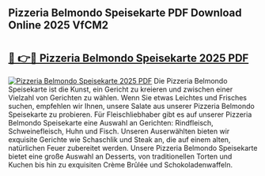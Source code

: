 ## Pizzeria Belmondo Speisekarte PDF Download Online 2025 VfCM2

# <h2><a href="http://gc8psc.nevu.top/?p=Pizzeria+Belmondo+Speisekarte">🔗 👉🔴 Pizzeria Belmondo Speisekarte 2025 PDF</a></h2>

[![Pizzeria Belmondo Speisekarte 2025 PDF](https://i.imgur.com/dBaPXMq.png)](http://gc8psc.nevu.top/?p=Pizzeria+Belmondo+Speisekarte)
Die Pizzeria Belmondo Speisekarte ist die Kunst, ein Gericht zu kreieren und zwischen einer Vielzahl von Gerichten zu wählen. Wenn Sie etwas Leichtes und Frisches suchen, empfehlen wir Ihnen, unsere Salate aus unserer Pizzeria Belmondo Speisekarte zu probieren. Für Fleischliebhaber gibt es auf unserer Pizzeria Belmondo Speisekarte eine Auswahl an Gerichten: Rindfleisch, Schweinefleisch, Huhn und Fisch. Unseren Auserwählten bieten wir exquisite Gerichte wie Schaschlik und Steak an, die auf einem alten, natürlichen Feuer zubereitet werden. Unsere Pizzeria Belmondo Speisekarte bietet eine große Auswahl an Desserts, von traditionellen Torten und Kuchen bis hin zu exquisiten Crème Brûlée und Schokoladenwaffeln.
